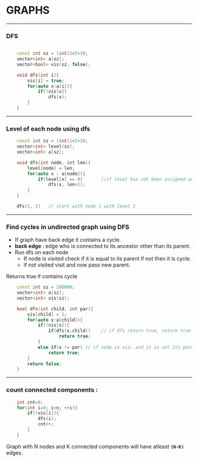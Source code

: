 # GRAPHS    
***
### DFS

```c++

    const int sz = (int)2e5+10;
    vector<int> a[sz];
    vector<bool> vis(sz, false);

    void dfs(int i){
        vis[i] = true;
        for(auto x:a[i]){
            if(!vis[x])
                dfs(x);
        }
    }
```

***
### Level of each node using dfs

```c++
    const int sz = (int)1e5+10;
    vector<int> level(sz);
    vector<int> a[sz];

    void dfs(int node, int len){
        level[node] = len;
        for(auto x : a[node]){
            if(level[x] == 0)       //if level has not been assigned yet
                dfs(x, len+1);
        }
    }

    dfs(1, 1)   // start with node 1 with level 1
```

*** 
### Find cycles in undirected graph using DFS

- If graph have back edge it contains a cycle.
- **back edge** : edge who is connected to its ancestor other than its parent.
- Run dfs on each node
    - If node is visited check if it is equal to its parent if not then it is cycle.
    - if not visited visit and now pass new parent.

Returns true if contains cycle

```c++
    const int sz = 200000;
    vector<int> a[sz];
    vector<int> vis(sz);

    bool dfs(int child, int par){
        vis[child] = 1;
        for(auto x:a[child]){
            if(!vis[x]){
                if(dfs(x,child))    // if dfs return true, return true
                    return true;
            }
            else if(x != par) // if node is vis. and it is not its parent
                return true;
        }
        return false;
    }

```


***


### count connected components : 

```c++
    int cnt=0;
    for(int i=0; i<n; ++i){
        if(!vis[i]){
            dfs(i);
            cnt++;
        }
    }
```


Graph with N nodes and K connected components will have atleast **`(N-K)`** edges.
